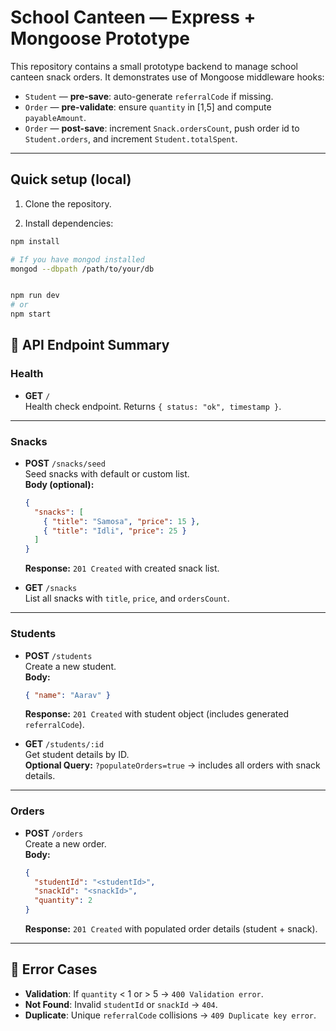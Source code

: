 # School Canteen — Express + Mongoose Prototype

This repository contains a small prototype backend to manage school canteen snack orders. It demonstrates use of Mongoose middleware hooks:

- `Student` — **pre-save**: auto-generate `referralCode` if missing.
- `Order` — **pre-validate**: ensure `quantity` in [1,5] and compute `payableAmount`.
- `Order` — **post-save**: increment `Snack.ordersCount`, push order id to `Student.orders`, and increment `Student.totalSpent`.

---

## Quick setup (local)

1. Clone the repository.

2. Install dependencies:

```bash
npm install

# If you have mongod installed
mongod --dbpath /path/to/your/db


npm run dev
# or
npm start
```

## 📌 API Endpoint Summary

### Health
- **GET** `/`  
  Health check endpoint. Returns `{ status: "ok", timestamp }`.

---

### Snacks
- **POST** `/snacks/seed`  
  Seed snacks with default or custom list.  
  **Body (optional):**
  ```json
  {
    "snacks": [
      { "title": "Samosa", "price": 15 },
      { "title": "Idli", "price": 25 }
    ]
  }
  ```
  **Response:** `201 Created` with created snack list.

- **GET** `/snacks`  
  List all snacks with `title`, `price`, and `ordersCount`.

---

### Students
- **POST** `/students`  
  Create a new student.  
  **Body:**
  ```json
  { "name": "Aarav" }
  ```
  **Response:** `201 Created` with student object (includes generated `referralCode`).

- **GET** `/students/:id`  
  Get student details by ID.  
  **Optional Query:** `?populateOrders=true` → includes all orders with snack details.

---

### Orders
- **POST** `/orders`  
  Create a new order.  
  **Body:**
  ```json
  {
    "studentId": "<studentId>",
    "snackId": "<snackId>",
    "quantity": 2
  }
  ```
  **Response:** `201 Created` with populated order details (student + snack).

---

## 🔎 Error Cases
- **Validation**: If `quantity` < 1 or > 5 → `400 Validation error`.
- **Not Found**: Invalid `studentId` or `snackId` → `404`.
- **Duplicate**: Unique `referralCode` collisions → `409 Duplicate key error`.
